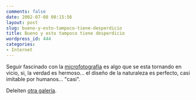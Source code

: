 ```yaml
---
comments: false
date: 2002-07-08 00:15:56
layout: post
slug: bueno-y-esto-tampoco-tiene-desperdicio
title: Bueno y esto tampoco tiene desperdicio
wordpress_id: 444
categories:
- Internet
---
```


Seguir fascinado con la [microfotografía](http://www.google.com/search?q=photomicrography&ie=ISO-8859-1&hl=es&lr=) es algo que se esta tornando en vicio, si, la verdad es hermoso… el diseño de la naturaleza es perfecto, casi imitable por humanos… &#34;casi&#34;.  

  

Deleiten [otra galería](http://wolfbat359.com/funImages1.html).




 
